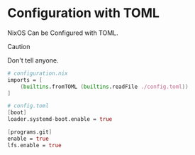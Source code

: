 # Configuration with TOML

NixOS Can be Configured with TOML.

> [!CAUTION]
> Don't tell anyone.

```nix
# configuration.nix
imports = [
    (builtins.fromTOML (builtins.readFile ./config.toml))
]
```

```nix
# config.toml
[boot]
loader.systemd-boot.enable = true

[programs.git]
enable = true
lfs.enable = true
```

